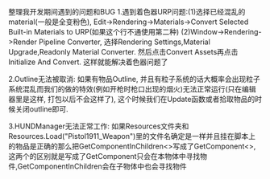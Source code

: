 整理我开发期间遇到的问题和BUG
1.遇到着色器URP问题:(1)选择已经混乱的material(一般是全变粉色), Edit->Rendering->Materials->Convert Selected Built-in Materials to URP(如果这个行不通使用第二种)
                  (2)Window->Rendering->Render Pipeline Converter, 选择Rendering Settings,Material Upgrade,Readonly Material Converter. 然后点击Convert Assets再点击Initialize And Convert. 这样就能解决着色器问题了
    
2.Outline无法被取消: 如果有物品Outline, 并且有粒子系统的话大概率会出现粒子系统混乱而我们的做的特效(例如开枪时枪口出现的烟火)无法正常运行(只在编辑器里是这样, 打包以后不会这样了), 这个时候我们在Update函数或者拾取物品的时候关闭outline即可.

3.HUNDManager无法正常工作: 如果Resources文件夹和Resources.Load<GameObject>("Pistol1911_Weapon")里的文件名确定是一样并且挂在脚本上的物品是正确的那么把GetComponentInChildren<>写成了GetComponent<>, 这两个的区别就是写成了GetComponent只会在本物体中寻找物件,GetComponentInChildren会在子物体中也会寻找物件

